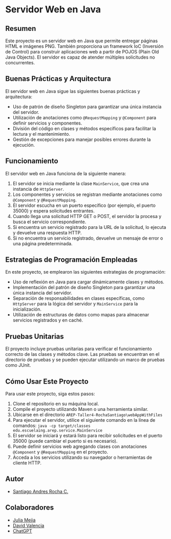 # Servidor Web en Java

## Resumen
Este proyecto es un servidor web en Java que permite entregar páginas HTML e imágenes PNG. También proporciona un framework IoC (Inversión de Control) para construir aplicaciones web a partir de POJOS (Plain Old Java Objects). El servidor es capaz de atender múltiples solicitudes no concurrentes.

## Buenas Prácticas y Arquitectura
El servidor web en Java sigue las siguientes buenas prácticas y arquitectura:
- Uso de patrón de diseño Singleton para garantizar una única instancia del servidor.
- Utilización de anotaciones como `@RequestMapping` y `@Component` para definir servicios y componentes.
- División del código en clases y métodos específicos para facilitar la lectura y el mantenimiento.
- Gestión de excepciones para manejar posibles errores durante la ejecución.

## Funcionamiento
El servidor web en Java funciona de la siguiente manera:
1. El servidor se inicia mediante la clase `MainService`, que crea una instancia de `HttpServer`.
2. Los componentes y servicios se registran mediante anotaciones como `@Component` y `@RequestMapping`.
3. El servidor escucha en un puerto específico (por ejemplo, el puerto 35000) y espera solicitudes entrantes.
4. Cuando llega una solicitud HTTP GET o POST, el servidor la procesa y busca el servicio correspondiente.
5. Si encuentra un servicio registrado para la URL de la solicitud, lo ejecuta y devuelve una respuesta HTTP.
6. Si no encuentra un servicio registrado, devuelve un mensaje de error o una página predeterminada.

## Estrategias de Programación Empleadas
En este proyecto, se emplearon las siguientes estrategias de programación:
- Uso de reflexión en Java para cargar dinámicamente clases y métodos.
- Implementación del patrón de diseño Singleton para garantizar una única instancia del servidor.
- Separación de responsabilidades en clases específicas, como `HttpServer` para la lógica del servidor y `MainService` para la inicialización.
- Utilización de estructuras de datos como mapas para almacenar servicios registrados y en caché.

## Pruebas Unitarias
El proyecto incluye pruebas unitarias para verificar el funcionamiento correcto de las clases y métodos clave. Las pruebas se encuentran en el directorio de pruebas y se pueden ejecutar utilizando un marco de pruebas como JUnit.

## Cómo Usar Este Proyecto
Para usar este proyecto, siga estos pasos:

1. Clone el repositorio en su máquina local.
2. Compile el proyecto utilizando Maven o una herramienta similar.
3. Ubicarse en el directorio `AREP-Taller4-RochaSantiago\webAppWithFiles`
5. Para ejecutar el servidor, utilice el siguiente comando en la línea de comandos: `java -cp target/classes edu.escuelaing.arep.service.MainService`
6. El servidor se iniciará y estará listo para recibir solicitudes en el puerto 35000 (puede cambiar el puerto si es necesario).
7. Puede definir servicios web agregando clases con anotaciones `@Component` y `@RequestMapping` en el proyecto.
8. Acceda a los servicios utilizando su navegador o herramientas de cliente HTTP.

## Autor

- [Santiago Andres Rocha C.](https://github.com/SanRocks1220)

## Colaboradores

- [Julia Mejia](https://github.com/juliamejia)
- [David Valencia](https://github.com/DavidVal6)
- [ChatGPT](https://chat.openai.com)

